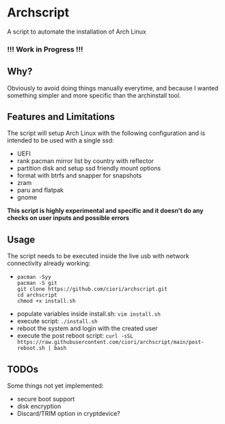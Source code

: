 # Archscript

A script to automate the installation of Arch Linux

### **!!! Work in Progress !!!**

## Why?

Obviously to avoid doing things manually everytime, and because I wanted something simpler and more specific than the archinstall tool.

## Features and Limitations

The script will setup Arch Linux with the following configuration and is intended to be used with a single ssd:
- UEFI
- rank pacman mirror list by country with reflector
- partition disk and setup ssd friendly mount options
- format with btrfs and snapper for snapshots
- zram
- paru and flatpak
- gnome

**This script is highly experimental and specific and it doesn't do any checks on user inputs and possible errors**

## Usage

The script needs to be executed inside the live usb with network connectivity already working:
- ```
  pacman -Syy
  pacman -S git
  git clone https://github.com/ciori/archscript.git
  cd archscript
  chmod +x install.sh
  ```
- populate variables inside install.sh: `vim install.sh`
- execute script: `./install.sh`
- reboot the system and login with the created user
- execute the post reboot script: `curl -sSL https://raw.githubusercontent.com/ciori/archscript/main/post-reboot.sh | bash`

## TODOs

Some things not yet implemented:
- secure boot support
- disk encryption
- Discard/TRIM option in cryptdevice?